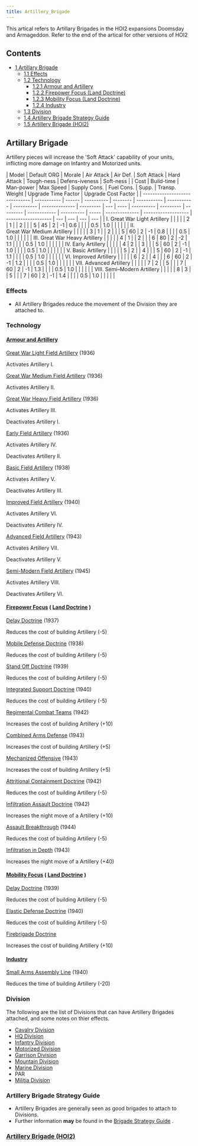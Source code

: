 ```yaml
---
title: Artillery_Brigade
---
```


This artical refers to Artillary Brigades in the HOI2 expansions Doomsday and Armageddon. Refer to the end of the artical for other versions of HOI2

## Contents

- [1 Artillary Brigade](#Artillary_Brigade)
  - [1.1 Effects](#Effects)
  - [1.2 Technology](#Technology)
    - [1.2.1 Armour and Artillery](#Armour_and_Artillery)
    - [1.2.2 Firepower Focus (Land Doctrine)](#Firepower_Focus_.28Land_Doctrine.29)
    - [1.2.3 Mobility Focus (Land Doctrine)](#Mobility_Focus_.28Land_Doctrine.29)
    - [1.2.4 Industry](#Industry)
  - [1.3 Division](#Division)
  - [1.4 Artillery Brigade Strategy Guide](#Artillery_Brigade_Strategy_Guide)
  - [1.5 Artillery Brigade (HOI2)](#Artillery_Brigade_.28HOI2.29)

## Artillary Brigade

Artillery pieces will increase the 'Soft Attack' capability of your units, inflicting more damage on Infantry and Motorized units.

| Model                          | Default ORG | Morale | Air Attack | Air Def. | Soft Attack | Hard Attack | Tough-ness | Defens-iveness | Soft-ness |     | Cost | Build-time | Man-power | Max Speed | Supply Cons. | Fuel Cons. | Supp. | Transp. Weight | Upgrade Time Factor | Upgrade Cost Factor |
| ------------------------------ | ----------- | ------ | ---------- | -------- | ----------- | ----------- | ---------- | -------------- | --------- | --- | ---- | ---------- | --------- | --------- | ------------ | ---------- | ----- | -------------- | ------------------- | ------------------- | --- | --- | --- | --- |
| I. Great War Light Artillery   |             |        |            |          | 2           | 1           |            | 2              |           |     | 5    | 45         | 2         | \-1       | 0.6          |            |       |                | 0.5                 | 1.0                 |     |     |     |     |
| II. Great War Medium Artillery |             |        |            |          | 3           | 1           |            | 2              |           |     | 5    | 60         | 2         | \-1       | 0.8          |            |       |                | 0.5                 | 1.0                 |     |     |     |     |
| III. Great War Heavy Artillery |             |        |            |          | 4           | 1           |            | 2              |           |     | 6    | 80         | 2         | \-2       | 1.1          |            |       |                | 0.5                 | 1.0                 |     |     |     |     |
| IV. Early Artillery            |             |        |            |          | 4           | 2           |            | 3              |           |     | 5    | 60         | 2         | \-1       | 1.0          |            |       |                | 0.5                 | 1.0                 |     |     |     |     |
| V. Basic Artillery             |             |        |            |          | 5           | 2           |            | 4              |           |     | 5    | 60         | 2         | \-1       | 1.1          |            |       |                | 0.5                 | 1.0                 |     |     |     |     |
| VI. Improved Artillery         |             |        |            |          | 6           | 2           |            | 4              |           |     | 6    | 60         | 2         | \-1       | 1.2          |            |       |                | 0.5                 | 1.0                 |     |     |     |     |
| VII. Advanced Artillery        |             |        |            |          | 7           | 2           |            | 5              |           |     | 7    | 60         | 2         | \-1       | 1.3          |            |       |                | 0.5                 | 1.0                 |     |     |     |     |
| VIII. Semi–Modern Artillery    |             |        |            |          | 8           | 3           |            | 5              |           |     | 7    | 60         | 2         | \-1       | 1.4          |            |       |                | 0.5                 | 1.0                 |     |     |     |     |

### Effects

- All Artillery Brigades reduce the movement of the Division they are attached to.

### Technology

#### [Armour and Artillery](/wiki/index.php?title=Armour_and_Artillery&action=edit&redlink=1 "Armour and Artillery (page does not exist)")

[Great War Light Field Artillery](/wiki/index.php?title=Great_War_Light_Field_Artillery&action=edit&redlink=1 "Great War Light Field Artillery (page does not exist)") (1936)

Activates Artillery I.

[Great War Medium Field Artillery](/wiki/index.php?title=Great_War_Medium_Field_Artillery&action=edit&redlink=1 "Great War Medium Field Artillery (page does not exist)") (1936)

Activates Artillery II.

[Great War Heavy Field Artillery](/wiki/index.php?title=Great_War_Heavy_Field_Artillery&action=edit&redlink=1 "Great War Heavy Field Artillery (page does not exist)") (1936)

Activates Artillery III.

Deactivates Artillery I.

[Early Field Artillery](/wiki/index.php?title=Early_Field_Artillery&action=edit&redlink=1 "Early Field Artillery (page does not exist)") (1936)

Activates Artillery IV.

Deactivates Artillery II.

[Basic Field Artillery](/wiki/index.php?title=Basic_Field_Artillery&action=edit&redlink=1 "Basic Field Artillery (page does not exist)") (1938)

Activates Artillery V.

Deactivates Artillery III.

[Improved Field Artillery](/wiki/index.php?title=Improved_Field_Artillery&action=edit&redlink=1 "Improved Field Artillery (page does not exist)") (1940)

Activates Artillery VI.

Deactivates Artillery IV.

[Advanced Field Artillery](/wiki/index.php?title=Advanced_Field_Artillery&action=edit&redlink=1 "Advanced Field Artillery (page does not exist)") (1943)

Activates Artillery VII.

Deactivates Artillery V.

[Semi-Modern Field Artillery](/wiki/index.php?title=Semi-Modern_Field_Artillery&action=edit&redlink=1 "Semi-Modern Field Artillery (page does not exist)") (1945)

Activates Artillery VIII.

Deactivates Artillery VI.

#### [Firepower Focus](/wiki/index.php?title=Firepower_Focus&action=edit&redlink=1 "Firepower Focus (page does not exist)") ( [Land Doctrine](/wiki/Land_Doctrine "Land Doctrine") )

[Delay Doctrine](/wiki/index.php?title=Delay_Doctrine&action=edit&redlink=1 "Delay Doctrine (page does not exist)") (1937)

Reduces the cost of building Artillery (-5)

[Mobile Defense Doctrine](/wiki/index.php?title=Mobile_Defense_Doctrine&action=edit&redlink=1 "Mobile Defense Doctrine (page does not exist)") (1938)

Reduces the cost of building Artillery (-5)

[Stand Off Doctrine](/wiki/index.php?title=Stand_Off_Doctrine&action=edit&redlink=1 "Stand Off Doctrine (page does not exist)") (1939)

Reduces the cost of building Artillery (-5)

[Integrated Support Doctrine](/wiki/index.php?title=Integrated_Support_Doctrine&action=edit&redlink=1 "Integrated Support Doctrine (page does not exist)") (1940)

Reduces the cost of building Artillery (-5)

[Regimental Combat Teams](/wiki/index.php?title=Regimental_Combat_Teams&action=edit&redlink=1 "Regimental Combat Teams (page does not exist)") (1942)

Increases the cost of building Artillery (+10)

[Combined Arms Defense](/wiki/index.php?title=Combined_Arms_Defense&action=edit&redlink=1 "Combined Arms Defense (page does not exist)") (1943)

Increases the cost of building Artillery (+5)

[Mechanized Offensive](/wiki/index.php?title=Mechanized_Offensive&action=edit&redlink=1 "Mechanized Offensive (page does not exist)") (1943)

Increases the cost of building Artillery (+5)

[Attritional Containment Doctrine](/wiki/index.php?title=Attritional_Containment_Doctrine&action=edit&redlink=1 "Attritional Containment Doctrine (page does not exist)") (1942)

Reduces the cost of building Artillery (-5)

[Infiltration Assault Doctrine](/wiki/index.php?title=Infiltration_Assault_Doctrine&action=edit&redlink=1 "Infiltration Assault Doctrine (page does not exist)") (1942)

Increases the night move of a Artillery (+10)

[Assault Breakthrough](/wiki/index.php?title=Assault_Breakthrough&action=edit&redlink=1 "Assault Breakthrough (page does not exist)") (1944)

Reduces the cost of building Artillery (-5)

[Infiltration in Depth](/wiki/index.php?title=Infiltration_in_Depth&action=edit&redlink=1 "Infiltration in Depth (page does not exist)") (1943)

Increases the night move of a Artillery (+40)

#### [Mobility Focus](/wiki/index.php?title=Mobility_Focus&action=edit&redlink=1 "Mobility Focus (page does not exist)") ( [Land Doctrine](/wiki/Land_Doctrine "Land Doctrine") )

[Delay Doctrine](/wiki/index.php?title=Delay_Doctrine&action=edit&redlink=1 "Delay Doctrine (page does not exist)") (1939)

Reduces the cost of building Artillery (-5)

[Elastic Defense Doctrine](/wiki/index.php?title=Elastic_Defense_Doctrine&action=edit&redlink=1 "Elastic Defense Doctrine (page does not exist)") (1940)

Reduces the cost of building Artillery (-5)

[Firebrigade Doctrine](/wiki/index.php?title=Firebrigade_Doctrine&action=edit&redlink=1 "Firebrigade Doctrine (page does not exist)")

Increases the cost of building Artillery (+10)

#### [Industry](/wiki/index.php?title=Industry&action=edit&redlink=1 "Industry (page does not exist)")

[Small Arms Assembly Line](/wiki/index.php?title=Small_Arms_Assembly_Line&action=edit&redlink=1 "Small Arms Assembly Line (page does not exist)") (1940)

Reduces the time of building Artillery (-20)

### Division

The following are the list of Divisions that can have Artillery Brigades attached, and some notes on thier effects.

- [Cavalry Division](/wiki/Cavalry_Division "Cavalry Division")
- [HQ Division](/wiki/HQ_Division "HQ Division")
- [Infantry Division](/wiki/Infantry_Division "Infantry Division")
- [Motorized Division](/wiki/Motorized_Division "Motorized Division")
- [Garrison Division](/wiki/Garrison_Division "Garrison Division")
- [Mountain Division](/wiki/Mountain_Division "Mountain Division")
- [Marine Division](/wiki/Marine_Division "Marine Division")
- PAR
- [Militia Division](/wiki/Militia_Division "Militia Division")

### Artillery Brigade Strategy Guide

- Artillery Brigades are generally seen as good brigades to attach to Divisions.
- Further information **may** be found in the [Brigade Strategy Guide](/wiki/Brigade_Strategy_Guide "Brigade Strategy Guide") .

### [Artillery Brigade (HOI2)](</wiki/Artillery_Brigade_(HOI2)> "Artillery Brigade (HOI2)")
